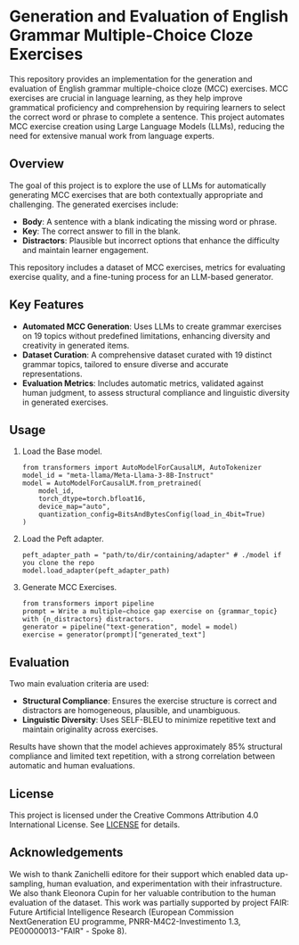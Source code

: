 # Generation and Evaluation of English Grammar Multiple-Choice Cloze Exercises

This repository provides an implementation for the generation and evaluation of English grammar multiple-choice cloze (MCC) exercises. MCC exercises are crucial in language learning, as they help improve grammatical proficiency and comprehension by requiring learners to select the correct word or phrase to complete a sentence. This project automates MCC exercise creation using Large Language Models (LLMs), reducing the need for extensive manual work from language experts.

## Overview

The goal of this project is to explore the use of LLMs for automatically generating MCC exercises that are both contextually appropriate and challenging. The generated exercises include:
- **Body**: A sentence with a blank indicating the missing word or phrase.
- **Key**: The correct answer to fill in the blank.
- **Distractors**: Plausible but incorrect options that enhance the difficulty and maintain learner engagement.

This repository includes a dataset of MCC exercises, metrics for evaluating exercise quality, and a fine-tuning process for an LLM-based generator.

## Key Features

- **Automated MCC Generation**: Uses LLMs to create grammar exercises on 19 topics without predefined limitations, enhancing diversity and creativity in generated items.
- **Dataset Curation**: A comprehensive dataset curated with 19 distinct grammar topics, tailored to ensure diverse and accurate representations.
- **Evaluation Metrics**: Includes automatic metrics, validated against human judgment, to assess structural compliance and linguistic diversity in generated exercises.

## Usage

1. Load the Base model.
   ```
   from transformers import AutoModelForCausalLM, AutoTokenizer
   model_id = "meta-llama/Meta-Llama-3-8B-Instruct"
   model = AutoModelForCausalLM.from_pretrained(
       model_id,
       torch_dtype=torch.bfloat16,
       device_map="auto",
       quantization_config=BitsAndBytesConfig(load_in_4bit=True)
   )                                           
   ```
2. Load the Peft adapter.
   ```
   peft_adapter_path = "path/to/dir/containing/adapter" # ./model if you clone the repo
   model.load_adapter(peft_adapter_path)
   ```
3. Generate MCC Exercises.
   ```
   from transformers import pipeline
   prompt = Write a multiple−choice gap exercise on {grammar_topic} with {n_distractors} distractors.
   generator = pipeline("text-generation", model = model)
   exercise = generator(prompt)["generated_text"]
   ```

## Evaluation

Two main evaluation criteria are used:
- **Structural Compliance**: Ensures the exercise structure is correct and distractors are homogeneous, plausible, and unambiguous.
- **Linguistic Diversity**: Uses SELF-BLEU to minimize repetitive text and maintain originality across exercises.

Results have shown that the model achieves approximately 85% structural compliance and limited text repetition, with a strong correlation between automatic and human evaluations.

## License

This project is licensed under the Creative Commons Attribution 4.0 International License. See [LICENSE](LICENSE) for details.

## Acknowledgements

We wish to thank Zanichelli editore for their support which enabled data up-sampling, human evaluation, and experimentation with their infrastructure. 
We also thank Eleonora Cupin for her valuable contribution to the human evaluation of the dataset.
This work was partially supported by project FAIR: Future Artificial Intelligence Research (European Commission NextGeneration EU programme, PNRR-M4C2-Investimento 1.3, PE00000013-"FAIR" - Spoke 8).
